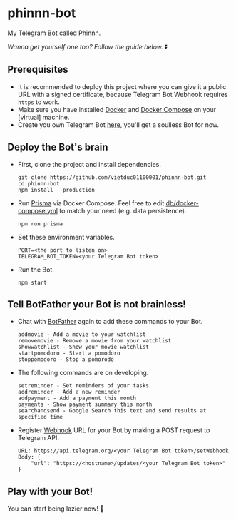# phinnn-bot

My Telegram Bot called Phinnn.

*Wanna get yourself one too? Follow the guide below.* ⏬

## Prerequisites

- It is recommended to deploy this project where you can give it a public URL with a signed certificate, because Telegram Bot Webhook requires `https` to work.
- Make sure you have installed [Docker](https://docs.docker.com/) and [Docker Compose](https://docs.docker.com/compose/install/) on your [virtual] machine.
- Create you own Telegram Bot [here](https://core.telegram.org/bots#6-botfather), you'll get a soulless Bot for now.

## Deploy the Bot's brain

- First, clone the project and install dependencies.

    ```console
    git clone https://github.com/vietduc01100001/phinnn-bot.git
    cd phinnn-bot
    npm install --production
    ```

- Run [Prisma](https://www.prisma.io/docs/) via Docker Compose. Feel free to edit [db/docker-compose.yml](db/docker-compose.yml) to match your need (e.g. data persistence).

    ```console
    npm run prisma
    ```

- Set these environment variables.

    ```
    PORT=<the port to listen on>
    TELEGRAM_BOT_TOKEN=<your Telegram Bot token>
    ```

- Run the Bot.

    ```console
    npm start
    ```

## Tell BotFather your Bot is not brainless!

- Chat with [BotFather](https://t.me/botfather) again to add these commands to your Bot.

    ```
    addmovie - Add a movie to your watchlist
    removemovie - Remove a movie from your watchlist
    showwatchlist - Show your movie watchlist
    startpomodoro - Start a pomodoro
    stoppomodoro - Stop a pomorodo
    ```

- The following commands are on developing.
    ```
    setreminder - Set reminders of your tasks
    addreminder - Add a new reminder
    addpayment - Add a payment this month
    payments - Show payment summary this month
    searchandsend - Google Search this text and send results at specified time
    ```

- Register [Webhook](https://core.telegram.org/bots/api#setwebhook) URL for your Bot by making a POST request to Telegram API.

    ```
    URL: https://api.telegram.org/<your Telegram Bot token>/setWebhook
    Body: {
        "url": "https://<hostname>/updates/<your Telegram Bot token>"
    }
    ```

## Play with your Bot!

You can start being lazier now! 🎉

